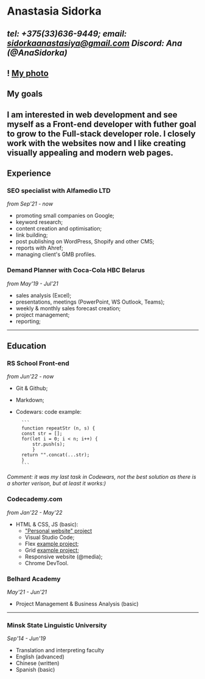 # Anastasia Sidorka
*tel: +375(33)636-9449; email: sidorkaanastasiya@gmail.com*
*Discord: Ana (@AnaSidorka)*
---
! [My photo](./my_pic.jpg "Photo") 
--- 
## My goals
I am interested in web development and see myself as a Front-end developer with futher goal to grow to the Full-stack developer role. 
I closely work with the websites now and I like creating visually appealing and modern web pages.
---
## Experience
### SEO specialist with **Alfamedio LTD**
*from Sep'21 - now*
- promoting small companies on Google;
- keyword research;
- content creation and optimisation;
- link building;
- post publishing on WordPress, Shopify and other CMS;
- reports with Ahref;
- managing client's GMB profiles.
### Demand Planner with **Coca-Cola HBC Belarus**
*from May'19 - Jul'21*
- sales analysis (Excel);
- presentations, meetings (PowerPoint, WS Outlook, Teams);
- weekly & monthly sales forecast creation;
- project management;
- reporting;
---
## Education
### RS School Front-end
*from Jun'22 - now*
- Git & Github;
- Markdown;
- Codewars:
    code example:

        ```
        function repeatStr (n, s) {
        const str = [];
        for(let i = 0; i < n; i++) {
            str.push(s);
            }
        return "".concat(...str);
        }
        ```
*Comment: it was my last task in Codewars, not the best solution as there is a shorter verison, but at least it works:)*
###  Codecademy.com
*from Jan'22 - May'22*
- HTML & CSS, JS (basic):
    * ["Personal website" project](https://anasidorka.github.io/personal2/home.html)
    * Visual Studio Code;
    * Flex [example project](https://github.com/AnaSidorka/tea_shop);
    * Grid [example project](https://github.com/AnaSidorka/grid.github.io);
    * Responsive website (@media);
    * Chrome DevTool. 
### Belhard Academy
*May'21 - Jun'21*
- Project Management & Business Analysis (basic)
---
### Minsk State Linguistic University
*Sep'14 - Jun'19*
- Translation and interpreting faculty
- English (advanced)
- Chinese (written)
- Spanish (basic) 

